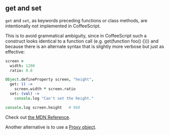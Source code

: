 ## get and set
`get` and `set`, as keywords preceding functions or class methods, are intentionally not implemented in CoffeeScript. 

This is to avoid grammatical ambiguity, since in CoffeeScript such a construct looks identical to a function call (e.g. get(function foo() {})) and because there is an alternate syntax that is slightly more verbose but just as effective:

```coffeescript
screen = 
  width: 1200
  ratio: 0.8

Object.defineProperty screen, "height", 
  get: () ->
    screen.width * screen.ratio
  set: (val) ->
    console.log "Can't set the height."

console.log screen.height   # 960
```

Check out [the MDN Reference](https://developer.mozilla.org/en-US/docs/Web/JavaScript/Reference/Global_Objects/Object/defineProperty).

Another alternative is to use a [Proxy object](https://developer.mozilla.org/en-US/docs/Web/JavaScript/Reference/Global_Objects/Proxy).
